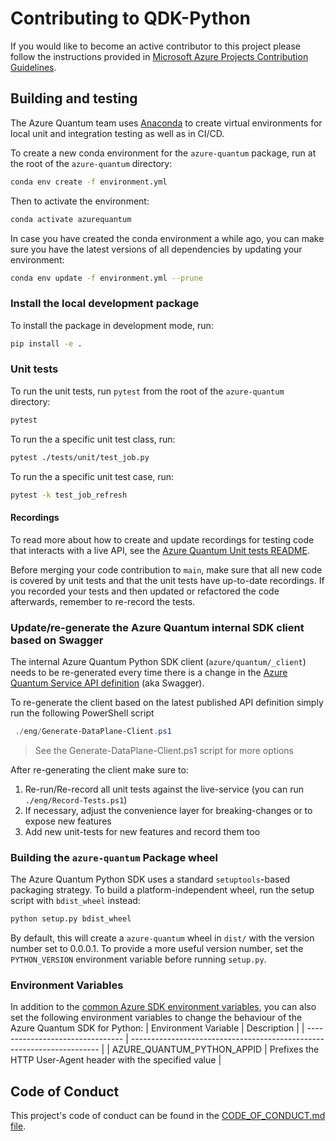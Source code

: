 # Contributing to QDK-Python #

If you would like to become an active contributor to this project please
follow the instructions provided in [Microsoft Azure Projects Contribution Guidelines](https://opensource.microsoft.com/collaborate/).

## Building and testing ##

The Azure Quantum team uses [Anaconda](https://www.anaconda.com/products/individual) to create virtual environments for local unit and integration testing as well as in CI/CD.

To create a new conda environment for the `azure-quantum` package, run at the root of the `azure-quantum` directory:

```bash
conda env create -f environment.yml
```

Then to activate the environment:

```bash
conda activate azurequantum
```

In case you have created the conda environment a while ago, you can make sure you have the latest versions of all dependencies by updating your environment:

```bash
conda env update -f environment.yml --prune
```

### Install the local development package ###

To install the package in development mode, run:

```bash
pip install -e .
```

### Unit tests ###

To run the unit tests, run `pytest` from the root of the `azure-quantum` directory:

```bash
pytest
```

To run the a specific unit test class, run:

```bash
pytest ./tests/unit/test_job.py
```

To run the a specific unit test case, run:

```bash
pytest -k test_job_refresh
```

#### Recordings ####

To read more about how to create and update recordings for testing code that interacts with a live API, see the [Azure Quantum Unit tests README](./azure-quantum/tests/README.md).

Before merging your code contribution to `main`, make sure that all new code is covered by unit tests and that the unit tests have up-to-date recordings. If you recorded your tests and then updated or refactored the code afterwards, remember to re-record the tests.

### Update/re-generate the Azure Quantum internal SDK client based on Swagger ###

The internal Azure Quantum Python SDK client (`azure/quantum/_client`) needs to be re-generated every time there is a change in the [Azure Quantum Service API definition](https://github.com/Azure/azure-rest-api-specs/tree/main/specification/quantum/data-plane) (aka Swagger).

To re-generate the client based on the latest published API definition simply run the following PowerShell script

```powershell
 ./eng/Generate-DataPlane-Client.ps1
```
> See the Generate-DataPlane-Client.ps1 script for more options

After re-generating the client make sure to:

1. Re-run/Re-record all unit tests against the live-service (you can run `./eng/Record-Tests.ps1`)
1. If necessary, adjust the convenience layer for breaking-changes or to expose new features
1. Add new unit-tests for new features and record them too

### Building the `azure-quantum` Package wheel ###

The Azure Quantum Python SDK uses a standard `setuptools`-based packaging strategy.
To build a platform-independent wheel, run the setup script with `bdist_wheel` instead:

```bash
python setup.py bdist_wheel
```

By default, this will create a `azure-quantum` wheel in `dist/` with the version number set to 0.0.0.1.
To provide a more useful version number, set the `PYTHON_VERSION` environment variable before running `setup.py`.

### Environment Variables ###

In addition to the [common Azure SDK environment variables](https://azure.github.io/azure-sdk/general_azurecore.html#environment-variables), you can also set the following environment variables to change the behaviour of the Azure Quantum SDK for Python:
| Environment Variable             | Description                                                            |
| -------------------------------- | ---------------------------------------------------------------------- |
| AZURE_QUANTUM_PYTHON_APPID       | Prefixes the HTTP User-Agent header with the specified value           |

## Code of Conduct ##

This project's code of conduct can be found in the
[CODE_OF_CONDUCT.md file](https://github.com/microsoft/qdk-python/blob/main/CODE_OF_CONDUCT.md).
